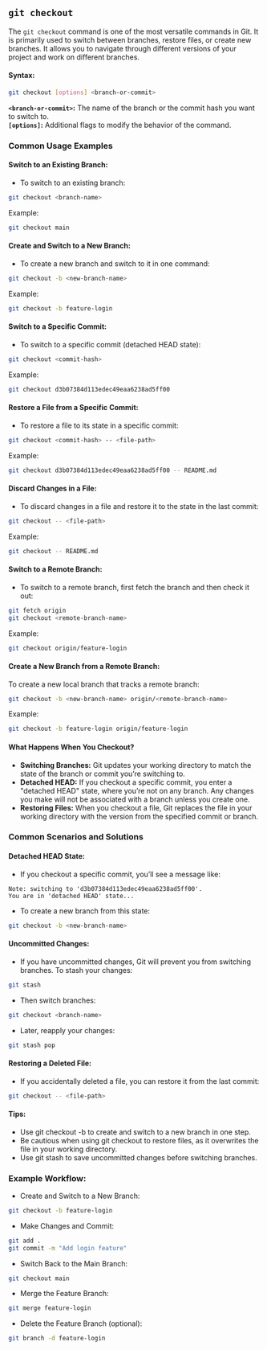 ## `git checkout`
The `git checkout` command is one of the most versatile commands in Git. It is primarily used to switch between branches, restore files, or create new branches. It allows you to navigate through different versions of your project and work on different branches.
#### Syntax:
```bash
git checkout [options] <branch-or-commit>
```
**`<branch-or-commit>`:** The name of the branch or the commit hash you want to switch to.  
**`[options]`:** Additional flags to modify the behavior of the command.
### Common Usage Examples
#### Switch to an Existing Branch:
- To switch to an existing branch:
```bash
git checkout <branch-name>
```
Example:
```bash
git checkout main
```
#### Create and Switch to a New Branch:
- To create a new branch and switch to it in one command:
```bash
git checkout -b <new-branch-name>
```
Example:
```bash
git checkout -b feature-login
```
#### Switch to a Specific Commit:
- To switch to a specific commit (detached HEAD state):
```bash
git checkout <commit-hash>
```
Example:
```bash
git checkout d3b07384d113edec49eaa6238ad5ff00
```
#### Restore a File from a Specific Commit:
- To restore a file to its state in a specific commit:
```bash
git checkout <commit-hash> -- <file-path>
```
Example:
```bash
git checkout d3b07384d113edec49eaa6238ad5ff00 -- README.md
```
#### Discard Changes in a File:
- To discard changes in a file and restore it to the state in the last commit:
```bash
git checkout -- <file-path>
```
Example:
```bash
git checkout -- README.md
```
#### Switch to a Remote Branch:
- To switch to a remote branch, first fetch the branch and then check it out:
```bash
git fetch origin
git checkout <remote-branch-name>
```
Example:
```bash
git checkout origin/feature-login
```
#### Create a New Branch from a Remote Branch:
To create a new local branch that tracks a remote branch:
```bash
git checkout -b <new-branch-name> origin/<remote-branch-name>
```
Example:
```bash
git checkout -b feature-login origin/feature-login
```
#### What Happens When You Checkout?
- **Switching Branches:** Git updates your working directory to match the state of the branch or commit you’re switching to.
- **Detached HEAD:** If you checkout a specific commit, you enter a "detached HEAD" state, where you’re not on any branch. Any changes you make will not be associated with a branch unless you create one.
- **Restoring Files:** When you checkout a file, Git replaces the file in your working directory with the version from the specified commit or branch.
### Common Scenarios and Solutions
#### Detached HEAD State:
- If you checkout a specific commit, you’ll see a message like:
```
Note: switching to 'd3b07384d113edec49eaa6238ad5ff00'.
You are in 'detached HEAD' state...
```
- To create a new branch from this state:
```bash
git checkout -b <new-branch-name>
```
#### Uncommitted Changes:
- If you have uncommitted changes, Git will prevent you from switching branches. To stash your changes:
```bash
git stash
```
- Then switch branches:
```bash
git checkout <branch-name>
```
- Later, reapply your changes:
```bash
git stash pop
```
#### Restoring a Deleted File:
- If you accidentally deleted a file, you can restore it from the last commit:
```bash
git checkout -- <file-path>
```
#### Tips:
- Use git checkout -b to create and switch to a new branch in one step.
- Be cautious when using git checkout to restore files, as it overwrites the file in your working directory.
- Use git stash to save uncommitted changes before switching branches.
### Example Workflow:
- Create and Switch to a New Branch:
```bash
git checkout -b feature-login
```
- Make Changes and Commit:
```bash
git add .
git commit -m "Add login feature"
```
- Switch Back to the Main Branch:
```bash
git checkout main
```
- Merge the Feature Branch:
```bash
git merge feature-login
```
- Delete the Feature Branch (optional):
```bash
git branch -d feature-login
```
